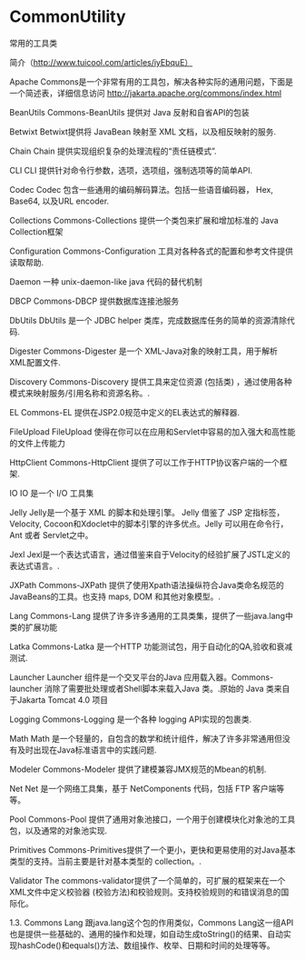 # CommonUtility
常用的工具类




简介（http://www.tuicool.com/articles/iyEbquE）

Apache Commons是一个非常有用的工具包，解决各种实际的通用问题，下面是一个简述表，详细信息访问 http://jakarta.apache.org/commons/index.html

BeanUtils 
Commons-BeanUtils 提供对 Java 反射和自省API的包装

Betwixt 
Betwixt提供将 JavaBean 映射至 XML 文档，以及相反映射的服务.

Chain 
Chain 提供实现组织复杂的处理流程的“责任链模式”.

CLI 
CLI 提供针对命令行参数，选项，选项组，强制选项等的简单API.

Codec 
Codec 包含一些通用的编码解码算法。包括一些语音编码器， Hex, Base64, 以及URL encoder.

Collections 
Commons-Collections 提供一个类包来扩展和增加标准的 Java Collection框架

Configuration 
Commons-Configuration 工具对各种各式的配置和参考文件提供读取帮助.

Daemon 
一种 unix-daemon-like java 代码的替代机制

DBCP 
Commons-DBCP 提供数据库连接池服务

DbUtils 
DbUtils 是一个 JDBC helper 类库，完成数据库任务的简单的资源清除代码.

Digester 
Commons-Digester 是一个 XML-Java对象的映射工具，用于解析 XML配置文件.

Discovery 
Commons-Discovery 提供工具来定位资源 (包括类) ，通过使用各种模式来映射服务/引用名称和资源名称。.

EL 
Commons-EL 提供在JSP2.0规范中定义的EL表达式的解释器.

FileUpload 
FileUpload 使得在你可以在应用和Servlet中容易的加入强大和高性能的文件上传能力

HttpClient 
Commons-HttpClient 提供了可以工作于HTTP协议客户端的一个框架.

IO 
IO 是一个 I/O 工具集

Jelly 
Jelly是一个基于 XML 的脚本和处理引擎。 Jelly 借鉴了 JSP 定指标签，Velocity, Cocoon和Xdoclet中的脚本引擎的许多优点。Jelly 可以用在命令行， Ant 或者 Servlet之中。

Jexl 
Jexl是一个表达式语言，通过借鉴来自于Velocity的经验扩展了JSTL定义的表达式语言。.

JXPath 
Commons-JXPath 提供了使用Xpath语法操纵符合Java类命名规范的 JavaBeans的工具。也支持 maps, DOM 和其他对象模型。.

Lang 
Commons-Lang 提供了许多许多通用的工具类集，提供了一些java.lang中类的扩展功能

Latka 
Commons-Latka 是一个HTTP 功能测试包，用于自动化的QA,验收和衰减测试.

Launcher 
Launcher 组件是一个交叉平台的Java 应用载入器。Commons-launcher 消除了需要批处理或者Shell脚本来载入Java 类。.原始的 Java 类来自于Jakarta Tomcat 4.0 项目

Logging 
Commons-Logging 是一个各种 logging API实现的包裹类.

Math 
Math 是一个轻量的，自包含的数学和统计组件，解决了许多非常通用但没有及时出现在Java标准语言中的实践问题.

Modeler 
Commons-Modeler 提供了建模兼容JMX规范的Mbean的机制.

Net 
Net 是一个网络工具集，基于 NetComponents 代码，包括 FTP 客户端等等。

Pool 
Commons-Pool 提供了通用对象池接口，一个用于创建模块化对象池的工具包，以及通常的对象池实现.

Primitives 
Commons-Primitives提供了一个更小，更快和更易使用的对Java基本类型的支持。当前主要是针对基本类型的 collection。.

Validator 
The commons-validator提供了一个简单的，可扩展的框架来在一个XML文件中定义校验器 (校验方法)和校验规则。支持校验规则的和错误消息的国际化。

1.3. Commons Lang
跟java.lang这个包的作用类似，Commons Lang这一组API也是提供一些基础的、通用的操作和处理，如自动生成toString()的结果、自动实现hashCode()和equals()方法、数组操作、枚举、日期和时间的处理等等。

